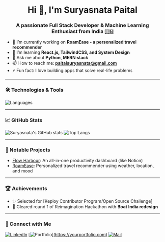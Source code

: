 <h1 align="center">Hi 👋, I'm Suryasnata Paital</h1>
<h3 align="center">A passionate Full Stack Developer & Machine Learning Enthusiast from India 🇮🇳</h3>

- 🔭 I’m currently working on **RoamEase - a personalized travel recommender**
- 🌱 I’m learning **React.js, TailwindCSS, and System Design**
- 💬 Ask me about **Python, MERN stack**
- 📫 How to reach me: **paitalsuryasnata@gmail.com**
- ⚡ Fun fact: I love building apps that solve real-life problems

---

### 🛠️ Technologies & Tools
![Languages](https://skillicons.dev/icons?i=cpp,python,js,react,nodejs,mongodb,flask,git,github,html,css,tailwind,figma)

---

### 📈 GitHub Stats
![Suryasnata's GitHub stats](https://github-readme-stats.vercel.app/api?username=psuryasnata&show_icons=true&theme=radical)
![Top Langs](https://github-readme-stats.vercel.app/api/top-langs/?username=psuryasnata&layout=compact)

---

### 🧠 Notable Projects
- [Flow Harbour](https://github.com/yourrepo): An all-in-one productivity dashboard (like Notion)
- [RoamEase](https://github.com/yourrepo): Personalized travel recommender using weather, location, and mood


---

### 🏆 Achievements
- ✨ Selected for [Keploy Contributor Program/Open Source Challenge] 
- 🏅 Cleared round 1 of Reimagination Hackathon with **Boat India redesign**

---

### 🔗 Connect with Me
[![LinkedIn](https://img.shields.io/badge/LinkedIn-blue?logo=linkedin&logoColor=white)](https://www.linkedin.com/in/paitalsuryasnata)
[![Portfolio](https://img.shields.io/badge/Portfolio-black?logo=web&logoColor=white)][(https://yourportfolio.com)](https://psuryasnata.github.io/Portfolio-2025/)
[![Mail](https://img.shields.io/badge/Email-D14836?logo=gmail&logoColor=white)](mailto:paitalsuryasnata@gmail.com)
